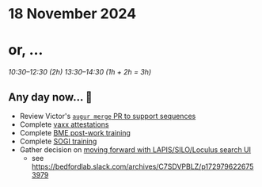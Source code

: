 # 18 November 2024
# or, …

_10:30–12:30 (2h)_
_13:30–14:30 (1h + 2h = 3h)_


## Any day now… 👀

- Review Victor's [`augur merge` PR to support sequences](https://github.com/nextstrain/augur/issues/1579)
- Complete [vaxx attestations](https://webchartnow.com/fredhutch/webchart.cgi?func=omniscope)
- Complete [BME post-work training](https://fredhutch.csod.com/ui/lms-learning-details/app/course/ac23e22d-0445-4123-bd10-66db92646c11)
- Complete [SOGI training](https://fredhutch.csod.com/ui/lms-learning-details/app/course/13b01982-4e88-44e0-b275-8e86734ff89d)
- Gather decision on [moving forward with LAPIS/SILO/Loculus search UI](https://github.com/nextstrain/private/issues/143)
    - see <https://bedfordlab.slack.com/archives/C7SDVPBLZ/p1729796226753979>

